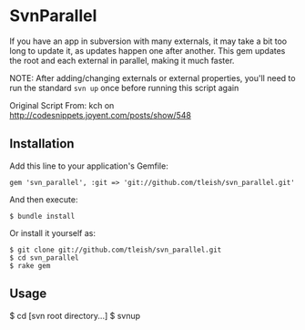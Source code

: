 # SvnParallel

If you have an app in subversion with many externals, it may take a bit too long to update it, as updates happen one after another. This gem updates the root and each external in parallel, making it much faster.

NOTE: After adding/changing externals or external properties, you'll need to run the standard `svn up` once before running this script again

Original Script From: kch on http://codesnippets.joyent.com/posts/show/548

## Installation

Add this line to your application's Gemfile:

    gem 'svn_parallel', :git => 'git://github.com/tleish/svn_parallel.git'

And then execute:

    $ bundle install

Or install it yourself as:

    $ git clone git://github.com/tleish/svn_parallel.git  
    $ cd svn_parallel
    $ rake gem


## Usage

$ cd [svn root directory...]
$ svnup
